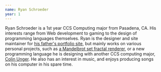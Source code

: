 ```yaml
---
name: Ryan Schroeder
year: 1
---
```


Ryan Schroeder is a 1st year CCS Computing major from Pasadena, CA.  His
interests range from Web development to gaming to the design of programming
languages themselves.  Ryan is the designer and site maintainer for
[his father's portfolio site](http://nathanschroeder.net), but mainly works on
various personal projects, such as
[a Mandelbrot set fractal renderer](https://goo.gl/photos/LbJZt4LD6dGedYmP8), or
a new programming language he is designing with another CCS computing major,
[Colin Unger].  He also has an interest in music, and enjoys producing songs on
his computer in his spare time.

[Colin Unger]:/students/unger_colin/

